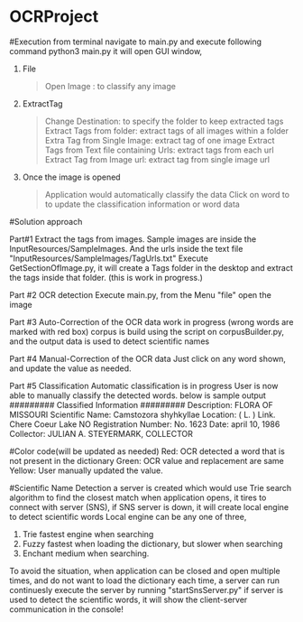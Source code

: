 # OCRProject

#Execution
 from terminal navigate to main.py and execute following command
 python3 main.py
 it will open GUI window, 
 1. File
    > Open Image : to classify any image
 2. ExtractTag
    > Change Destination: to specify the folder to keep extracted tags
    > Extract Tags from folder: extract tags of all images within a folder
    > Extra Tag from Single Image: extract tag of one image
    > Extract Tags from Text file containing Urls: extract tags from each url
    > Extract Tag from Image url: extract tag from single image url
 
 3. Once the image is opened
    > Application would automatically classify the data
    > Click on word to to update the classification information or word data
        
 
 
#Solution approach

Part#1 Extract the tags from images.
Sample images are inside the InputResources/SampleImages. And the urls inside the text file "InputResources/SampleImages/TagUrls.txt"
Execute GetSectionOfImage.py, it will create a Tags folder in the desktop and extract the tags inside that folder.
(this is work in progress.)

Part #2 OCR detection
Execute main.py, from the Menu "file" open the image

Part #3 Auto-Correction of the OCR data
work in progress
(wrong words are marked with red box)
corpus is build using the script on corpusBuilder.py, and the output data is used to detect scientific names

Part #4 Manual-Correction of the OCR data
Just click on any word shown, and update the value as needed.

Part #5 Classification
Automatic classification is  in progress
User is now able to manually classify the detected words. below is sample output
######### Classified Information #########
Description: FLORA OF MISSOURI 
Scientific Name: Camstozora shyhkyllae 
Location: ( L. ) Link. Chere Coeur Lake NO 
Registration Number: No. 1623 
Date: april 10, 1986 
Collector: JULIAN A. STEYERMARK, COLLECTOR 


#Color code(will be updated as needed)
Red: OCR detected a word that is not present in the dictionary
Green: OCR value and replacement are same
Yellow: User manually updated the value.

#Scientific Name Detection
a server is created which would use Trie search algorithm to find the closest match
when application opens, it tires to connect with server (SNS), 
if SNS server is down, it will create local engine to detect scientific words
Local engine can be any one of three,
1. Trie fastest engine when searching
2. Fuzzy fastest when loading the dictionary, but slower when searching
3. Enchant medium when searching.

To avoid the situation, when application can be closed and open multiple times, and do not want to load the dictionary each time, a server can run continuesly
execute the server by running "startSnsServer.py"
if server is used to detect the scientific words, it will show the client-server communication in the console!


